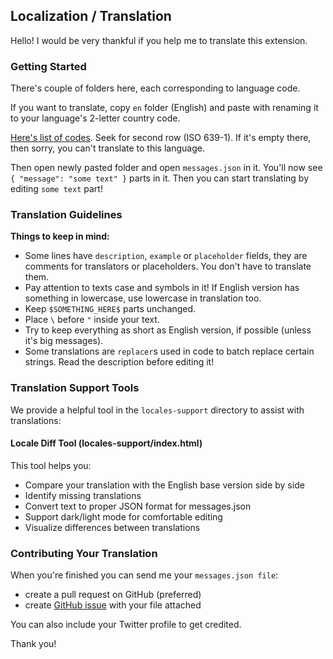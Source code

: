## Localization / Translation

Hello! I would be very thankful if you help me to translate this extension.

### Getting Started

There's couple of folders here, each corresponding to language code.

If you want to translate, copy ``en`` folder (English) and paste with renaming it to your language's 2-letter country code.

[Here's list of codes](https://www.loc.gov/standards/iso639-2/php/code_list.php). Seek for second row (ISO 639-1). If it's empty there, then sorry, you can't translate to this language.

Then open newly pasted folder and open ``messages.json`` in it. You'll now see ``{ "message": "some text" }`` parts in it. Then you can start translating by editing ``some text`` part!

### Translation Guidelines

**Things to keep in mind:**
- Some lines have ``description``, ``example`` or ``placeholder`` fields, they are comments for translators or placeholders. You don't have to translate them.  
- Pay attention to texts case and symbols in it! If English version has something in lowercase, use lowercase in translation too.
- Keep ``$SOMETHING_HERE$`` parts unchanged.
- Place ``\`` before ``"`` inside your text.
- Try to keep everything as short as English version, if possible (unless it's big messages).
- Some translations are ``replacer``s used in code to batch replace certain strings. Read the description before editing it!

### Translation Support Tools

We provide a helpful tool in the `locales-support` directory to assist with translations:

#### Locale Diff Tool (locales-support/index.html)
This tool helps you:
- Compare your translation with the English base version side by side
- Identify missing translations
- Convert text to proper JSON format for messages.json
- Support dark/light mode for comfortable editing
- Visualize differences between translations

### Contributing Your Translation

When you're finished you can send me your ``messages.json file``:
- create a pull request on GitHub (preferred)
- create [GitHub issue](https://github.com/dimdenGD/OldTwitter/issues) with your file attached

You can also include your Twitter profile to get credited.

Thank you!
